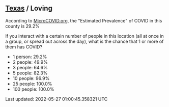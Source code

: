 
## [Texas](/united-states/texas) / Loving

According to [MicroCOVID.org](http://microcovid.org),
the "Estimated Prevalence" of COVID in this county is 29.2%

If you interact with a certain number of people in this location
(all at once in a group, or spread out across the day), what is the chance that
1 or more of them has COVID?

- 1 person: 29.2%
- 2 people: 49.9%
- 3 people: 64.6%
- 5 people: 82.3%
- 10 people: 96.9%
- 25 people: 100.0%
- 100 people: 100.0%

Last updated: 2022-05-27 01:00:45.358321 UTC
